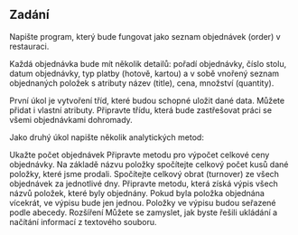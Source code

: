 
## Zadání
Napište program, který bude fungovat jako seznam objednávek (order) v restauraci.

Každá objednávka bude mít několik detailů: pořadí objednávky, číslo stolu, datum objednávky, typ platby (hotově, kartou) a v sobě vnořený seznam objednaných položek s atributy název (title), cena, množství (quantity).

První úkol je vytvoření tříd, které budou schopné uložit dané data. Můžete přidat i vlastní atributy. Připravte třídu, která bude zastřešovat práci se všemi objednávkami dohromady.

Jako druhý úkol napište několik analytických metod:

Ukažte počet objednávek
Připravte metodu pro výpočet celkové ceny objednávky.
Na základě názvu položky spočítejte celkový počet kusů dané položky, které jsme prodali.
Spočítejte celkový obrat (turnover) ze všech objednávek za jednotlivé dny.
Připravte metodu, která získá výpis všech názvů položek, které byly objednány. Pokud byla položka objednána vícekrát, ve výpisu bude jen jednou. Položky ve výpisu budou seřazené podle abecedy.
Rozšíření
Můžete se zamyslet, jak byste řešili ukládání a načítání informací z textového souboru.